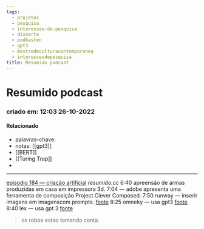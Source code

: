```yaml
---
tags:
  - projetos
  - pesquisa
  - interesses-de-pesquisa
  - disserte
  - podkasten
  - gpt3
  - mestredeculturacontemporanea
  - interessesdepesquisa
title: Resumido podcast
---
```

# Resumido podcast
### criado em: 12:03 26-10-2022

#### Relacionado
- palavras-chave: 
- notas: [[gpt3]]
- [[BERT]]
- [[Turing Trap]]
- 
---
[episodio 184 — criação artificial](https://open.spotify.com/episode/1cFcOf7EYKuLqhibJZqZ9y?si=da6e7266cde844d9)
*resumido.cc*
6:40 apreensão de armas produzidas em casa em impressora 3d.
7:04 — adobe apresenta uma ferramenta de composição Project Clever Composed.
7:50 runway — inserir imagens em imagenscom prompts. [fonte](https://twitter.com/runwayml?ref_src=twsrc%5Etfw%7Ctwcamp%5Etweetembed%7Ctwterm%5E1581996497952206849%7Ctwgr%5E190d411655f2717a092b677185efefe424382626%7Ctwcon%5Es1_&ref_url=https%3A%2F%2Fresumido.cc%2Fpodcasts%2Fcriacao-artificial%2F)
8:25 omneky — usa gpt3 [fonte](https://techcrunch.com/2022/10/18/omneky-uses-ai-to-generate-social-media-ads/)
8:40 lex — usa gpt 3 [fonte](https://lex.page/)

> os robos estao tomando conta.


